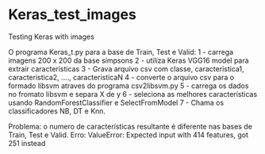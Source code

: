 # Keras_test_images
Testing Keras with images

O programa Keras_t.py para a base de Train, Test e Valid:
1 - carrega imagens 200 x 200 da base simpsons 
2 - utiliza Keras VGG16 model para extrair características
3 - Grava arquivo csv com classe, caracteristica1, caracteristica2, ...., caracteristicaN
4 - converte o arquivo csv para o formado libsvm atraves do programa csv2libsvm.py
5 - carrega os dados no fromato libsvm e separa X de y
6 - seleciona as melhores características usando RandomForestClassifier e SelectFromModel
7 - Chama os classificadores NB, DT e Knn.

Problema: o numero de características resultante é diferente nas bases de Train, Test e Valid. 
Erro: ValueError: Expected input with 414 features, got 251 instead
